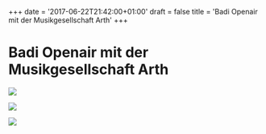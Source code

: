 +++
date = '2017-06-22T21:42:00+01:00'
draft = false
title = 'Badi Openair mit der Musikgesellschaft Arth'
+++

# Badi Openair mit der Musikgesellschaft Arth

![](http://tambourenarthgoldau.ch/wp-content/uploads/2017/06/IMG_8509.jpg)

![](http://tambourenarthgoldau.ch/wp-content/uploads/2017/06/IMG-20170622-WA0016.jpg)

![](http://tambourenarthgoldau.ch/wp-content/uploads/2017/06/IMG-20170622-WA0015.jpg)
